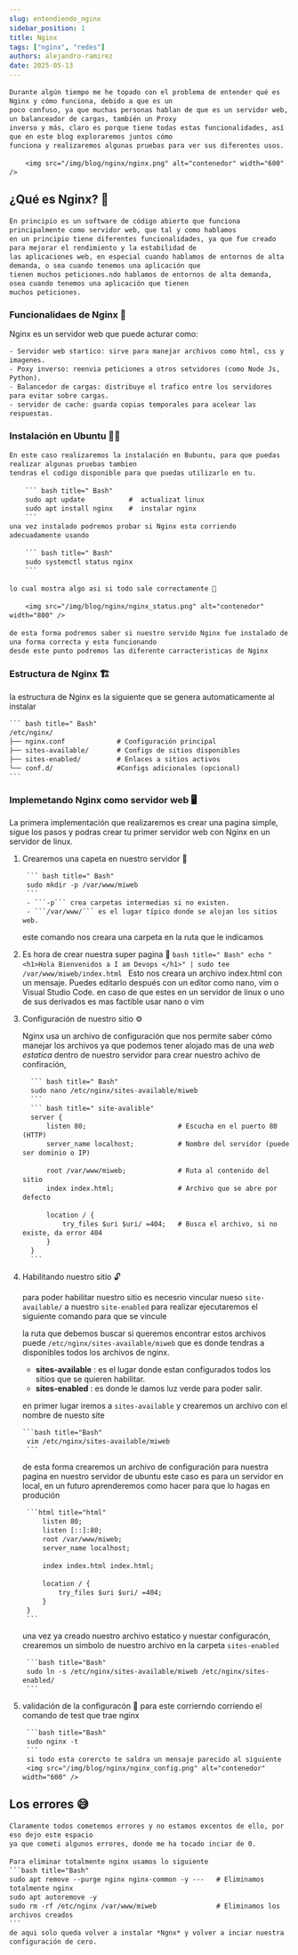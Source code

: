 ```yaml
---
slug: entendiendo_nginx
sidebar_position: 1
title: Nginx
tags: ["nginx", "redes"]
authors: alejandro-ramirez
date: 2025-05-13
---
```


<!-- truncate -->

    Durante algún tiempo me he topado con el problema de entender qué es Nginx y cómo funciona, debido a que es un
    poco confuso, ya que muchas personas hablan de que es un servidor web, un balanceador de cargas, también un Proxy
    inverso y más, claro es porque tiene todas estas funcionalidades, así que en este blog exploraremos juntos cómo
    funciona y realizaremos algunas pruebas para ver sus diferentes usos.

        <img src="/img/blog/nginx/nginx.png" alt="contenedor" width="600" />

## ¿Qué es Nginx? 🫣

    En principio es un software de código abierto que funciona principalmente como servidor web, que tal y como hablamos
    en un principio tiene diferentes funcionalidades, ya que fue creado para mejorar el rendimiento y la estabilidad de
    las aplicaciones web, en especial cuando hablamos de entornos de alta demanda, o sea cuando tenemos una aplicación que
    tienen muchos peticiones.ndo hablamos de entornos de alta demanda, osea cuando tenemos una aplicación que tienen
    muchos peticiones.

### Funcionalidaes de Nginx 🧰

Nginx es un servidor web que puede acturar como:

    - Servidor web startico: sirve para manejar archivos como html, css y imagenes.
    - Poxy inverso: reenvia peticiones a otros setvidores (como Node Js, Python).
    - Balancedor de cargas: distribuye el trafico entre los servidores para evitar sobre cargas.
    - servidor de cache: guarda copias temporales para acelear las respuestas.

### Instalación en Ubuntu 👨‍💻

    En este caso realizaremos la instalación en Bubuntu, para que puedas realizar algunas pruebas tambien
    tendras el codigo disponible para que puedas utilizarlo en tu.

        ``` bash title=" Bash"
        sudo apt update           #  actualizat linux
        sudo apt install nginx    #  instalar nginx
        ```
    una vez instalado podremos probar si Nginx esta corriendo adecuadamente usando

        ``` bash title=" Bash"
        sudo systemctl status nginx
        ```

    lo cual mostra algo asi si todo sale correctamente 🥳

        <img src="/img/blog/nginx/nginx_status.png" alt="contenedor" width="800" />

    de esta forma podremos saber si nuestro servido Nginx fue instalado de una forma correcta y esta funcionando
    desde este punto podremos las diferente carracteristicas de Nginx

### Estructura de Nginx 🏗️

la estructura de Nginx es la siguiente que se genera automaticamente al instalar

    ``` bash title=" Bash"
    /etc/nginx/
    ├── nginx.conf             # Configuración principal
    ├── sites-available/       # Configs de sitios disponibles
    ├── sites-enabled/         # Enlaces a sitios activos
    └── conf.d/                #Configs adicionales (opcional)
    ```

### Implemetando Nginx como servidor web 🖥️

La primera implementación que realizaremos es crear una pagina simple, sigue los pasos y podras crear
tu primer servidor web con Nginx en un servidor de linux.

1. Crearemos una capeta en nuestro servidor 📂

        ``` bash title=" Bash"
        sudo mkdir -p /var/www/miweb
        ```
        - ```-p``` crea carpetas intermedias si no existen.
        - ```/var/www/``` es el lugar típico donde se alojan los sitios web.

    este comando nos creara una carpeta en la ruta que le indicamos

2. Es hora de crear nuestra super pagina 🔨
    `bash title=" Bash"
    echo "<h1>Hola Bienvenidos a I am Devops </h1>" | sudo tee /var/www/miweb/index.html
   `
    Esto nos creara un archivo index.html con un mensaje.
    Puedes editarlo después con un editor como nano, vim o Visual Studio Code.
    en caso de que estes en un servidor de linux o uno de sus derivados es mas factible usar nano o vim

3. Configuración de nuestro sitio ⚙️

    Nginx usa un archivo de configuración que nos permite saber cómo manejar los archivos
    ya que podemos tener alojado mas de una _web estatica_ dentro de nuestro servidor para crear nuestro achivo de confiración,

         ``` bash title=" Bash"
         sudo nano /etc/nginx/sites-available/miweb
         ```
         ``` bash title=" site-avalible"
         server {
             listen 80;                       # Escucha en el puerto 80 (HTTP)
             server_name localhost;           # Nombre del servidor (puede ser dominio o IP)

             root /var/www/miweb;             # Ruta al contenido del sitio
             index index.html;                # Archivo que se abre por defecto

             location / {
                 try_files $uri $uri/ =404;   # Busca el archivo, si no existe, da error 404
             }
         }
         ```

4. Habilitando nuestro sitio 🔓

    para poder habilitar nuestro sitio es necesrio vincular nueso `site-available/` a nuestro `site-enabled`
    para realizar ejecutaremos el siguiente comando para que se vincule

    la ruta que debemos buscar si queremos encontrar estos archivos puede `/etc/nginx/sites-available/miweb` que es donde
    tendras a disponibles todos los archivos de nginx.

    - **sites-available** : es el lugar donde estan configurados todos los sitios que se quieren habilitar.
    - **sites-enabled** : es donde le damos luz verde para poder salir.

    en primer lugar iremos a `sites-available` y crearemos un archivo con el nombre de nuesto site

       ```bash title="Bash"
        vim /etc/nginx/sites-available/miweb
        ```

    de esta forma crearemos un archivo de configuración para nuestra pagina en nuestro servidor de ubuntu
    este caso es para un servidor en local, en un futuro aprenderemos como hacer para que lo hagas en produción

        ```html title="html"
            listen 80;
            listen [::]:80;
            root /var/www/miweb;
            server_name localhost;
            
            index index.html index.html;

            location / {
                try_files $uri $uri/ =404;
            }
        }
        ```

    una vez ya creado nuestro archivo estatico y nuestar configuracón, crearemos un simbolo de nuestro archivo en la
    carpeta `sites-enabled`

        ```bash title="Bash"
        sudo ln -s /etc/nginx/sites-available/miweb /etc/nginx/sites-enabled/
        ```

5. validación de la configuracón 🥳
   para este corrierndo corriendo el comando de test que trae nginx

        ```bash title="Bash"
        sudo nginx -t
        ```
        si todo esta corercto te saldra un mensaje parecido al siguiente
        <img src="/img/blog/nginx/nginx_config.png" alt="contenedor" width="600" />

## Los errores 😅

    Claramente todos cometemos errores y no estamos excentos de ello, por eso dejo este espacio
    ya que cometi algunos errores, donde me ha tocado inciar de 0.

    Para eliminar totalmente nginx usamos lo siguiente
    ```bash title="Bash"
    sudo apt remove --purge nginx nginx-common -y ---   # Eliminamos totalmente nginx
    sudo apt autoremove -y
    sudo rm -rf /etc/nginx /var/www/miweb               # Eliminamos los archivos creados
    ```
    de aqui solo queda volver a instalar *Ngnx* y volver a inciar nuestra configuración de cero.
